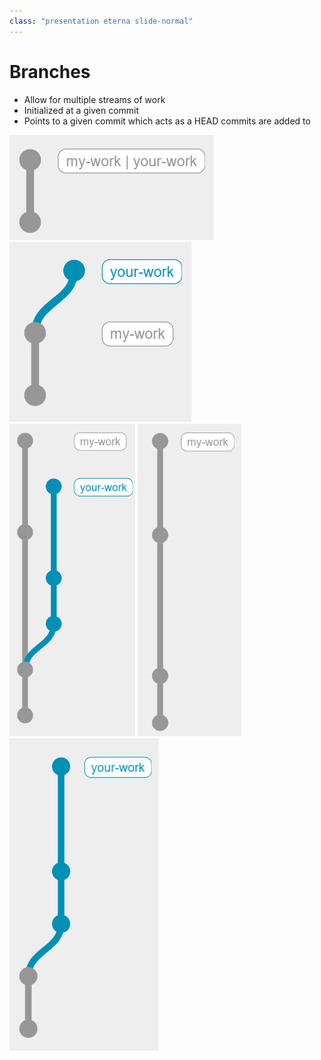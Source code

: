 ```yaml
---
class: "presentation eterna slide-normal"
---
```


# Branches
* Allow for multiple streams of work
* Initialized at a given commit
* Points to a given commit which acts as a HEAD commits are added to
<div>
    <img src="/assets/git-graphs/branch-init.png">
    <img src="/assets/git-graphs/branch-start.png">
</div>
<img src="/assets/git-graphs/branch.png" style="height: 500px;">
<img src="/assets/git-graphs/brancha.png" style="height: 500px;">
<img src="/assets/git-graphs/branchb.png" style="height: 500px;">